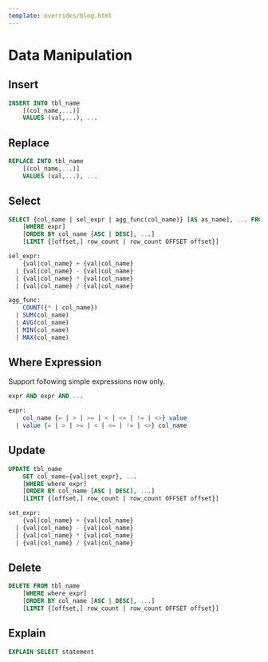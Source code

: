 ```yaml
---
template: overrides/blog.html
---
```


# Data Manipulation

## Insert

```sql
INSERT INTO tbl_name 
	[(col_name,...)] 
	VALUES (val,...), ...
```

<!--
INSERT INTO tbl_name SET col_name = value, [col_name = value], ...
-->

## Replace

```sql
REPLACE INTO tbl_name 
	[(col_name,...)] 
	VALUES (val,...), ...
```

## Select

```sql
SELECT {col_name | sel_expr | agg_func(col_name)} [AS as_name], ... FROM tbl_name
    [WHERE expr]
    [ORDER BY col_name [ASC | DESC], ...]
    [LIMIT {[offset,] row_count | row_count OFFSET offset}]

sel_expr:
    {val|col_name} + {val|col_name}
  | {val|col_name} - {val|col_name}
  | {val|col_name} * {val|col_name}
  | {val|col_name} / {val|col_name}

agg_func:
    COUNT({* | col_name})
  | SUM(col_name)
  | AVG(col_name)
  | MIN(col_name)
  | MAX(col_name)
```

## Where Expression

Support following simple expressions now only.

```sql
expr AND expr AND ...

expr:
    col_name {= | > | >= | < | <= | != | <>} value
  | value {= | > | >= | < | <= | != | <>} col_name
```

## Update

```sql
UPDATE tbl_name
	SET col_name={val|set_expr}, ... 
    [WHERE where_expr]
    [ORDER BY col_name [ASC | DESC], ...]
    [LIMIT {[offset,] row_count | row_count OFFSET offset}]

set_expr:
    {val|col_name} + {val|col_name}
  | {val|col_name} - {val|col_name}
  | {val|col_name} * {val|col_name}
  | {val|col_name} / {val|col_name}
```

## Delete

```sql
DELETE FROM tbl_name
    [WHERE where_expr]
    [ORDER BY col_name [ASC | DESC], ...]
    [LIMIT {[offset,] row_count | row_count OFFSET offset}]
```

<!--
## Prepare

```sql
PREPARE stmt_name FROM preparable_stmt
```

> **Note**
> Session scope. A prepared statement created in one session is not available to other sessions.
> When a session ends, whether normally or abnormally, its prepared statements no longer exist.

## Execute

```sql
EXECUTE stmt_name [USING @var_name [, @var_name] ...]
```

## Drop Prepare

```sql
DROP PREPARE stmt_name
```
-->

## Explain

```sql
EXPLAIN SELECT statement
```
